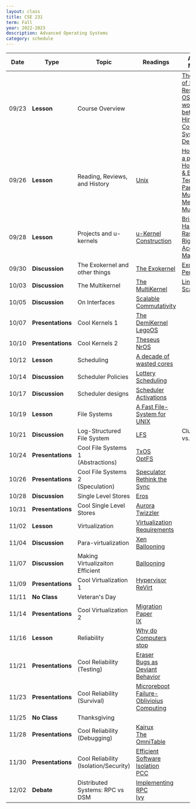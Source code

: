 ```yaml
---
layout: class
title: CSE 231
term: Fall
year: 2022-2023
description: Advanced Operating Systems
category: schedule
---
```


|    Date   | Type | Topic | Readings | Auxilary Material |   Due  |
|-----------|------|-------|----------|----------|--------|
| 09/23 | **Lesson** |Course Overview                              |                                                                                   | [The Faces of System Research](https://www.usenix.org/legacy/event/hotos05/final_papers_backup/red_team/red_html/paper.html#foot32)<br />[OStep](http://www.ostep.org)<br />[worse is better](https://www.dreamsongs.com/WorseIsBetter.html)<br />[Hints for Computer System Design](https://www.microsoft.com/en-us/research/wp-content/uploads/2016/02/acrobat-17.pdf)| |
| 09/26 | **Lesson** |Reading, Reviews, and History                | [Unix](/assets/pdf/unix.pdf)                                                      | [How to Read a paper](https://www.albany.edu/spatial/WebsiteFiles/ResearchAdvices/how-to-read-a-paper.pdf) <br /> [How to Read & Evaluate Technical Papers](http://www.cs.kent.edu/~jmaletic/howtoread.html) <br />  [Multics Memory](https://dl.acm.org/doi/10.1145/800001.811668)<br />[Multics IO](https://dl.acm.org/doi/10.1145/800212.806497) | [About You]()|
| 09/28 | **Lesson** |Projects and u-kernels                       | [u-Kernel Construction](https://dl.acm.org/doi/10.1145/224056.224075) | [Brinch Hansen](https://dl.acm.org/doi/10.1145/362258.362278)<br />[Rashid: From Rig to Accent to Mach](https://dl.acm.org/doi/10.5555/324493.325071) | Review |
| 09/30 | **Discussion** |The Exokernel and other things           | [The Exokernel](https://dl.acm.org/doi/10.1145/224056.224076)                     |[Exokernel Performance](https://dl.acm.org/doi/10.1145/268998.266644) | Review |
| 10/03 | **Discussion** |The Multikernel                          | [The MultiKernel](https://dl.acm.org/doi/10.1145/1629575.1629579) | [Linux Scalability]() | Review |
| 10/05 | **Discussion** |On Interfaces                            | [Scalable Commutativity](https://dl.acm.org/doi/10.1145/2517349.2522712) | | Review |
| 10/07 | **Presentations** |Cool Kernels 1                        | [The DemiKernel](https://dl.acm.org/doi/10.1145/3477132.3483569)<br />[LegoOS]() | | Review<br />Reflection |
| 10/10 | **Presentations** |Cool Kernels 2                        | [Theseus](https://www.usenix.org/system/files/osdi20-boos.pdf)<br />[NrOS](https://www.usenix.org/system/files/osdi21-bhardwaj.pdf)| | Review |
| 10/12 | **Lesson** |Scheduling                                   | [A decade of wasted cores]()| | Review |
| 10/14 | **Discussion** | Scheduler Policies                      | [Lottery Scheduling](https://www.usenix.org/conference/osdi-94/lottery-scheduling-flexible-proportional-share-resource-management) | | Review |
| 10/17 | **Discussion** | Scheduler designs                        | [Scheduler Activations](https://dl.acm.org/doi/10.1145/121132.121151)                | | Review |
| 10/19 | **Lesson** |File Systems                                 | [A Fast File-System for UNIX](https://dl.acm.org/doi/10.1145/989.990) | | Review |
| 10/21 | **Discussion** |Log-Structured File System                 | [LFS](https://dl.acm.org/doi/10.1145/121132.121137) | Clustering vs. logging | Review |
| 10/24 | **Presentations** |Cool File Systems 1<br /> (Abstractions)    | [TxOS](https://dl.acm.org/doi/10.1145/1629575.1629591)<br />[OptFS](https://dl.acm.org/doi/10.1145/2517349.2522726)| | Review<br />Reflection |
| 10/26 | **Presentations** |Cool File Systems 2<br /> (Speculation)     | [Speculator](https://dl.acm.org/doi/10.1145/1095810.1095829)<br />[Rethink the Sync](https://www.usenix.org/legacy/event/osdi06/tech/nightingale/nightingale.pdf) | | Review |
| 10/28 | **Discussion** |Single Level Stores                        | [Eros](https://dl.acm.org/doi/10.1145/319344.319163) | | Review |
| 10/31 | **Presentations** |Cool Single Level Stores              | [Aurora](https://dl.acm.org/doi/10.1145/3477132.3483563)<br />[Twizzler](https://www.usenix.org/system/files/atc20-bittman.pdf) | | Review |
| 11/02 | **Lesson** |Virtualization                                | [Virtualization Requirements](https://dl.acm.org/doi/10.1145/361011.361073) | | Review|
| 11/04 | **Discussion** |Para-virtualization                       | [Xen](https://dl.acm.org/doi/10.1145/945445.945462)<br />[Ballooning](https://dl.acm.org/doi/10.1145/844128.844146)    | | Review |
| 11/07 | **Discussion** |Making Virtualizaiton Efficient           | [Ballooning](https://dl.acm.org/doi/10.1145/844128.844146)    | | Review |
| 11/09 | **Presentations** |Cool Virtualization 1                  | [Hypervisor]()<br />[ReVirt](https://www.usenix.org/legacy/publications/library/proceedings/osdi02/tech/dunlap.html)  | | Review |
| 11/11 | **No Class**| Veteran's Day|                          |  | | |
| 11/14 | **Presentations** |Cool Virtualization 2                  | [Migration Paper]()<br />[IX]()  | | Review|
| 11/16 | **Lesson** |Reliability                                   | [Why do Computers stop]() | | Review<br />Reflection |
| 11/21 | **Presentations** |Cool Reliability (Testing)             | [Eraser](https://dl.acm.org/doi/10.1145/265924.265927)<br />[Bugs as Deviant Behavior](https://dl.acm.org/doi/10.1145/502034.502041)| | Review |
| 11/23 | **Presentations** |Cool Reliability (Survival)           | [Microreboot]() <br />[Failure-Oblivioius Computing]() | | Review |
| 11/25 | **No Class**| Thanksgiving |                           |  | | |
| 11/28 | **Presentations** |Cool Reliability (Debugging)          | [Kairux](https://dl.acm.org/doi/10.1145/3341301.3359650)<br />[The OmniTable](https://www.usenix.org/system/files/osdi22-quinn.pdf) | | Review |
| 11/30 | **Presentations** |Cool Reliability (Isolation/Security) | [Efficient Software Isolation](https://dl.acm.org/doi/pdf/10.1145/168619.168635)<br />[PCC](https://personal.utdallas.edu/~hamlen/Papers/necula96safe.pdf) | | Review |
| 12/02 | **Debate** | Distributed Systems: RPC vs DSM               | [Implementing RPC]()<br />[Ivy]() | | Review |
